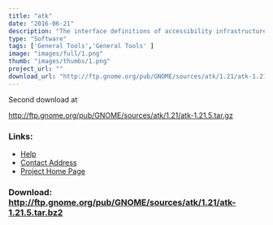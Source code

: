 ```yaml
---
title: "atk"
date: "2016-06-21"
description: "The interface definitions of accessibility infrastructure.  (GNOME)"
type: "Software"
tags: ['General Tools','General Tools' ]
image: "images/full/1.png"
thumb: "images/thumbs/1.png"
project_url: ""
download_url: "http://ftp.gnome.org/pub/GNOME/sources/atk/1.21/atk-1.21.5.tar.bz2"
---
```

Second download at

<a href="">http://ftp.gnome.org/pub/GNOME/sources/atk/1.21/atk-1.21.5.tar.gz</a>

### Links:
- <a href="http://developer.gnome.org/projects/gap/guide/gad/index.html">Help</a>
- <a href="mailto:Li.Yuan@Sun.COM">Contact Address</a>
- <a href="http://developer.gnome.org/projects/gap/guide/gad/index.html">Project Home Page</a>

### Download: http://ftp.gnome.org/pub/GNOME/sources/atk/1.21/atk-1.21.5.tar.bz2 